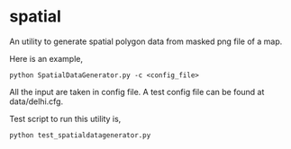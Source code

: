 spatial
=======
An utility to generate spatial polygon data from masked png file of a map. 

Here is an example, 
```
python SpatialDataGenerator.py -c <config_file>
```

All the input are taken in config file. A test config file can be found at data/delhi.cfg.


Test script to run this utility is,
```
python test_spatialdatagenerator.py
```


